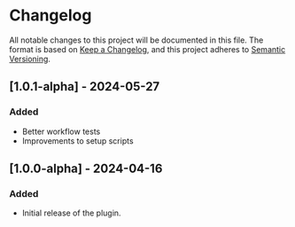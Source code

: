 # Changelog

All notable changes to this project will be documented in this file. The format is based on [Keep a Changelog](https://keepachangelog.com/), and this project adheres to [Semantic Versioning](https://semver.org/).

## [1.0.1-alpha] - 2024-05-27
### Added
- Better workflow tests
- Improvements to setup scripts


## [1.0.0-alpha] - 2024-04-16
### Added
- Initial release of the plugin.
